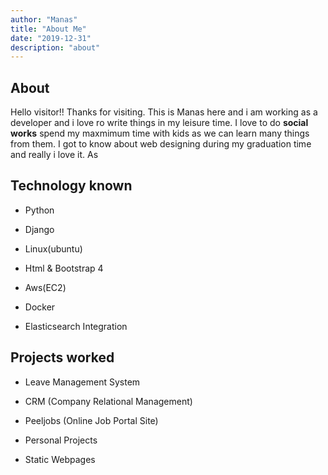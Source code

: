 ```yaml
---
author: "Manas"
title: "About Me"
date: "2019-12-31"
description: "about"
---
```


## About

Hello visitor!! Thanks for visiting. This is Manas here and i am working as a developer and i love ro write things in my leisure time. I love to do **social works** spend my maxmimum time with kids as we can learn many things from them. I got to know about web designing during my graduation time and really i love it. As 

## Technology known

* Python
 
* Django

* Linux(ubuntu)

* Html & Bootstrap 4

* Aws(EC2)

* Docker

* Elasticsearch Integration

## Projects worked

* Leave Management System

* CRM (Company Relational Management)

* Peeljobs (Online Job Portal Site)

* Personal Projects

* Static Webpages




